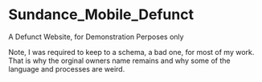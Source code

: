 # Sundance_Mobile_Defunct
A Defunct Website, for Demonstration Perposes only

Note, I was required to keep to a schema, a bad one, for most of my work. That is why the orginal owners name remains and why some of the language and processes are weird.
